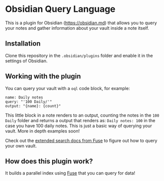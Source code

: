 # Obsidian Query Language 

This is a plugin for Obsidian (https://obsidian.md) that allows you to query your notes and gather information about your vault inside a note itself. 

## Installation

Clone this repository in the `.obsidian/plugins` folder and enable it in the settings of Obsidian. 

## Working with the plugin

You can query your vault with a `oql` code block, for example:

```oql
name: Daily notes
query: "'100 Daily/'"
output: "{name}: {count}"
```

This little block in a note renders to an output, counting the notes in the `100 Daily` folder and returns a output that renders as: `Daily notes: 100` in the case you have 100 daily notes. This is just a basic way of querying your vault. More in depth examples soon!

Check out the [extended search docs from Fuse](https://fusejs.io/examples.html#extended-search) to figure out how to query your own vault.

## How does this plugin work?

It builds a parallel index using [Fuse](https://fusejs.io/) that you can query for data! 